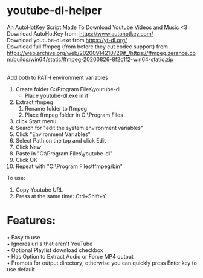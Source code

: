 # youtube-dl-helper
An AutoHotKey Script Made To Download Youtube Videos and Music <3<br>
Download AutoHotKey from: https://www.autohotkey.com/<br>
Download youtube-dl.exe from https://yt-dl.org/<br>
Download full ffmpeg (from before they cut codec support) from https://web.archive.org/web/20200914210729if_/https://ffmpeg.zeranoe.com/builds/win64/static/ffmpeg-20200826-8f2c1f2-win64-static.zip<br><br>


Add both to PATH environment variables
1.	Create folder C:\Program Files\youtube-dl
	*	Place youtube-dl.exe in it
2.	Extract ffmpeg
	1.	Rename folder to ffmpeg
	2.	Place ffmpeg folder in C:\Program Files
3.	click Start menu
4.	Search for "edit the system environment variables"
5.	Click "Environment Variables"
6.	Select Path on the top and click Edit
7.	Click New
8.	Paste in "C:\Program Files\youtube-dl"
9.	Click OK
10.	Repeat with "C:\Program Files\ffmpeg\bin"

To use:
1.	Copy Youtube URL
2.	Press at the same time: Ctrl+Shift+Y

# Features:
• Easy to use<br/>
• Ignores url's that aren't YouTube<br/>
• Optional Playlist download checkbox<br/>
• Has Option to Extract Audio or Force MP4 output<br/>
• Prompts for output directory; otherwise you can quickly press Enter key to use default<br/>
